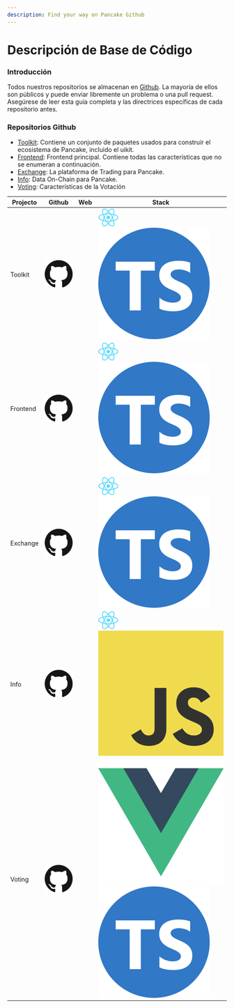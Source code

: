 ```yaml
---
description: Find your way on Pancake Github
---
```


# Descripción de Base de Código

### Introducción

Todos nuestros repositorios se almacenan en [Github](https://github.com/pancakeswap). La mayoría de ellos son públicos y puede enviar libremente un problema o una pull request. Asegúrese de leer esta guía completa y las directrices específicas de cada repositorio antes.

### Repositorios Github&#x20;

* [Toolkit](https://github.com/pancakeswap/pancake-toolkit): Contiene un conjunto de paquetes usados para construir el ecosistema de Pancake, incluido el uikit.
* [Frontend](https://github.com/pancakeswap/pancake-frontend): Frontend principal. Contiene todas las características que no se enumeran a continuación.
* [Exchange](https://github.com/pancakeswap/pancake-swap-interface): La plataforma de Trading para Pancake.
* [Info](https://github.com/pancakeswap/pancake-info): Data On-Chain para Pancake.
* [Voting](https://github.com/pancakeswap/snapshot-front): Características de la Votación

| Projecto | Github                                                                                                         | Web | Stack                                                                                    |
| -------- | -------------------------------------------------------------------------------------------------------------- | --- | ---------------------------------------------------------------------------------------- |
| Toolkit  | [![](../../.gitbook/assets/github-mark-120px-plus.png)](https://github.com/pancakeswap/pancake-toolkit)        |     | ![](../../.gitbook/assets/download.svg)![](../../.gitbook/assets/ts-logo-round-128.svg)  |
| Frontend | [![](../../.gitbook/assets/github-mark-120px-plus.png)](https://github.com/pancakeswap/pancake-frontend)       |     | ![](../../.gitbook/assets/download.svg)![](../../.gitbook/assets/ts-logo-round-128.svg)  |
| Exchange | [![](../../.gitbook/assets/github-mark-120px-plus.png)](https://github.com/pancakeswap/pancake-swap-interface) |     | ![](../../.gitbook/assets/download.svg)![](../../.gitbook/assets/ts-logo-round-128.svg)  |
| Info     | [![](../../.gitbook/assets/github-mark-120px-plus.png)](https://github.com/pancakeswap/pancake-info)           |     | ![](../../.gitbook/assets/download.svg)![](../../.gitbook/assets/javascript-logo.png)    |
| Voting   | [![](../../.gitbook/assets/github-mark-120px-plus.png)](https://github.com/pancakeswap/snapshot-front)         |     | ![](../../.gitbook/assets/logo.png) ![](../../.gitbook/assets/ts-logo-round-128.svg)     |

